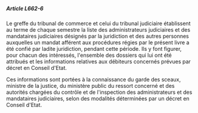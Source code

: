 ##### Article L662-6

Le greffe du tribunal de commerce et celui du tribunal judiciaire établissent au terme de chaque semestre la liste des administrateurs judiciaires et des mandataires judiciaires désignés par la juridiction et des autres personnes auxquelles un mandat afférent aux procédures régies par le présent livre a été confié par ladite juridiction, pendant cette période. Ils y font figurer, pour chacun des intéressés, l'ensemble des dossiers qui lui ont été attribués et les informations relatives aux débiteurs concernés prévues par décret en Conseil d'Etat.

Ces informations sont portées à la connaissance du garde des sceaux, ministre de la justice, du ministère public du ressort concerné et des autorités chargées du contrôle et de l'inspection des administrateurs et des mandataires judiciaires, selon des modalités déterminées par un décret en Conseil d'Etat.

